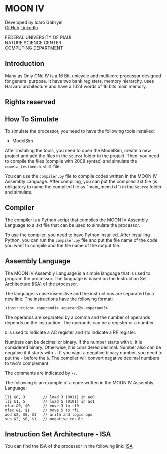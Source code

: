 # MOON IV

Developed by Ícaro Gabryel\
[GitHub](https://github.com/icarogby)
[LinkedIn](https://www.linkedin.com/in/icarogby/)

FEDERAL UNIVERSITY OF PIAUI\
NATURE SCIENCE CENTER\
COMPUTING DEPARTMENT

## Introduction
Many as Only ONe IV is a 16 Bit, unicycle and multicore processor designed for general purpose. It have two bank registers, memory hierarchy, uses Harvard architecture and have a 1024 words of 16 bits main memory.

## Rights reserved

## How To Simulate
To simulate the processor, you need to have the following tools installed:
- ModelSim

After installing the tools, you need to open the ModelSim, create a new project and add the files in the `Source` folder to the project. Then, you need to compile the files (compile with 2008 syntax) and simulate the `cometa_testbench.vhdl` file.

You can use the `compiler.py` file to compile codes written in the MOON IV Assembly Language. After compiling, you can put the compiled .txt file (is obligatory to name the compiled file as "main_mem.txt") in the `Source` folder and simulate.

## Compiler
The compiler is a Python script that compiles the MOON IV Assembly Language to a .txt file that can be used to simulate the processor.

To use the compiler, you need to have Python installed. After installing Python, you can run the `compiler.py` file and put the file name of the code you want to compile and the file name of the output file.

## Assembly Language
The MOON IV Assembly Language is a simple language that is used to program the processor. The language is based on the Instruction Set Architecture (ISA) of the processor.

The language is case insensitive and the instructions are separated by a new line. The instructions have the following format:
```assembly
<instruction> <operand1> <operand2> <operand3>
```

The operands are separated by a comma and the number of operands depends on the instruction. The operands can be a register or a number.

`&` is used to indicate a AC register and `$`to indicate a RF register.

Numbers can be decimal or binary. If the number starts with `b`, it is considered binary. Otherwise, it is considered decimal. Number also can be negative if it starts with `-`. If you want a negative binary number, you need to put the `-` before the `b`. The compiler will convert negative decimal numbers to two's complement.

The comments are indicated by `//`.

The following is an example of a code written in the MOON IV Assembly Language:

```
lli &0, 3        // load 3 (0011) in ac0
lli &1, 5        // load 5 (0101) in ac1
mfac &0, $0      // move 3 to rf0
mfac &1, $1      // move 5 to rf1
add &2, $0, $1   // arith and logic ops
sub &2, $0, $1   // negative result
```


## Instruction Set Architecture - ISA

You can find the ISA of the processor in the following link: [ISA](isa.md)
